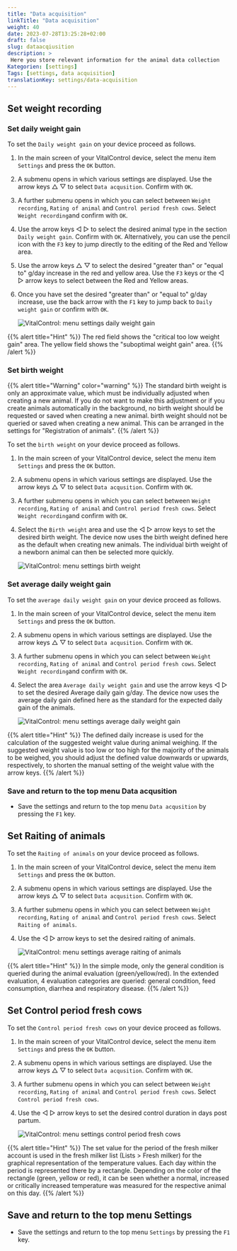 ```yaml
---
title: "Data acquisition"
linkTitle: "Data acquisition"
weight: 40
date: 2023-07-28T13:25:28+02:00
draft: false
slug: dataacqiusition
description: >
 Here you store relevant information for the animal data collection
Kategorien: [settings]
Tags: [settings, data acquisition]
translationKey: settings/data-acquisition
---
```

## Set weight recording
### Set daily weight gain

To set the `Daily weight gain` on your device proceed as follows.

1. In the main screen of your VitalControl device, select the menu item `Settings` and press the `OK` button.

2. A submenu opens in which various settings are displayed. Use the arrow keys △ ▽ to select `Data acqusition`. Confirm with `OK`.

3. A further submenu opens in which you can select between `Weight recording`, `Rating of animal` and `Control period fresh cows`. Select `Weight recording`and confirm with `OK`.

4. Use the arrow keys ◁ ▷ to select the desired animal type in the section `Daily weight gain`. Confirm with `OK`. Alternatively, you can use the pencil icon with the `F3` key to jump directly to the editing of the Red and Yellow area.

5. Use the arrow keys △ ▽ to select the desired "greater than" or "equal to" g/day increase in the red and yellow area. Use the `F3` keys or the ◁ ▷ arrow keys to select between the Red and Yellow areas. 

6. Once you have set the desired "greater than" or "equal to" g/day increase, use the back arrow with the `F1` key to jump back to `Daily weight gain` or confirm with `OK`.

    ![VitalControl: menu settings daily weight gain](../images/dailyweightgain.png "Daily weight gain")

{{% alert title="Hint" %}}
The red field shows the "critical too low weight gain" area. The yellow field shows the "suboptimal weight gain" area.
{{% /alert %}}

### Set birth weight

{{% alert title="Warning" color="warning" %}}
The standard birth weight is only an approximate value, 
which must be individually adjusted when creating a new animal. 
If you do not want to make this adjustment or if you create animals automatically in the background, no birth weight should be requested or saved when creating a new animal. birth weight should not be queried or saved when creating a new animal. This can be arranged in the settings for "Registration of animals".
{{% /alert %}}

To set the `birth weight` on your device proceed as follows.

1. In the main screen of your VitalControl device, select the menu item `Settings` and press the `OK` button.

2. A submenu opens in which various settings are displayed. Use the arrow keys △ ▽ to select `Data acqusition`. Confirm with `OK`.

3. A further submenu opens in which you can select between `Weight recording`, `Rating of animal` and `Control period fresh cows`. Select `Weight recording`and confirm with `OK`.

4. Select the `Birth weight` area and use the ◁ ▷ arrow keys to set the desired birth weight. The device now uses the birth weight defined here as the default when creating new animals. The individual birth weight of a newborn animal can then be selected more quickly.

    ![VitalControl: menu settings birth weight](../images/birthweight.png "Birth weight")

### Set average daily weight gain

To set the `average daily weight gain` on your device proceed as follows.

1. In the main screen of your VitalControl device, select the menu item `Settings` and press the `OK` button.

2. A submenu opens in which various settings are displayed. Use the arrow keys △ ▽ to select `Data acqusition`. Confirm with `OK`.

3. A further submenu opens in which you can select between `Weight recording`, `Rating of animal` and `Control period fresh cows`. Select `Weight recording`and confirm with `OK`.

4. Select the area `Average daily weight gain` and use the arrow keys ◁ ▷ to set the desired Average daily gain g/day. The device now uses the average daily gain defined here as the standard for the expected daily gain of the animals.


    ![VitalControl: menu settings average daily weight gain](../images/averagedailyweightgain.png "Average daily weight gain")

{{% alert title="Hint" %}}
The defined daily increase is used for the calculation of the suggested weight value during animal weighing. If the suggested weight value is too low or too high for the majority of the animals to be weighed, you should adjust the defined value downwards or upwards, respectively, to shorten the manual setting of the weight value with the arrow keys.
{{% /alert %}}

### Save and return to the top menu Data acqusition

- Save the settings and return to the top menu `Data acqusition` by pressing the `F1` key.

## Set Raiting of animals

To set the `Raiting of animals` on your device proceed as follows.

1. In the main screen of your VitalControl device, select the menu item `Settings` and press the `OK` button.

2. A submenu opens in which various settings are displayed. Use the arrow keys △ ▽ to select `Data acqusition`. Confirm with `OK`.

3. A further submenu opens in which you can select between `Weight recording`, `Rating of animal` and `Control period fresh cows`. Select `Raiting of animals`.

4. Use the ◁ ▷ arrow keys to set the desired raiting of animals.

    ![VitalControl: menu settings average raiting of animals](../images/raitingofanimals.png "Raiting of animals")

{{% alert title="Hint" %}}
In the simple mode, only the general condition is queried during the animal evaluation (green/yellow/red). In the extended evaluation, 4 evaluation categories are queried: general condition, feed consumption, diarrhea and respiratory disease.
{{% /alert %}}

## Set Control period fresh cows

To set the `Control period fresh cows` on your device proceed as follows.

1. In the main screen of your VitalControl device, select the menu item `Settings` and press the `OK` button.

2. A submenu opens in which various settings are displayed. Use the arrow keys △ ▽ to select `Data acqusition`. Confirm with `OK`.

3. A further submenu opens in which you can select between `Weight recording`, `Rating of animal` and `Control period fresh cows`. Select `Control period fresh cows`.

4. Use the ◁ ▷ arrow keys to set the desired control duration in days post partum.

    ![VitalControl: menu settings control period fresh cows](../images/controlperiodfreshcows.png "Control period fresh cows")

{{% alert title="Hint" %}}
The set value for the period of the fresh milker account is used in the fresh milker list (Lists > Fresh milker) for the graphical representation of the temperature values. Each day within the period is represented there by a rectangle. Depending on the color of the rectangle (green, yellow or red), it can be seen whether a normal, increased or critically increased temperature was measured for the respective animal on this day.
{{% /alert %}}

## Save and return to the top menu Settings

- Save the settings and return to the top menu `Settings` by pressing the `F1` key.